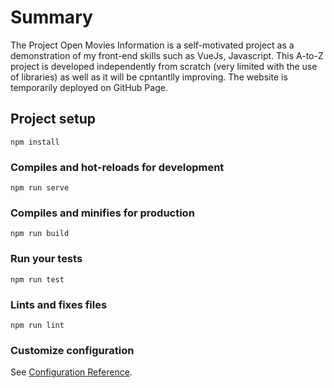 # Summary
The Project Open Movies Information is a self-motivated project as a demonstration of my front-end skills such as VueJs, Javascript. This A-to-Z project is developed independently from scratch (very limited with the use of libraries) as well as it will be cpntantlly improving. The website is temporarily deployed on GitHub Page.

## Project setup
```
npm install
```

### Compiles and hot-reloads for development
```
npm run serve
```

### Compiles and minifies for production
```
npm run build
```

### Run your tests
```
npm run test
```

### Lints and fixes files
```
npm run lint
```

### Customize configuration
See [Configuration Reference](https://cli.vuejs.org/config/).

